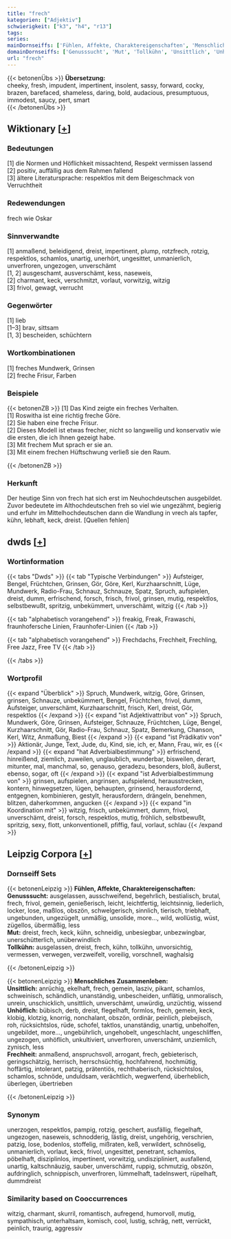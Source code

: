 ```yaml
---
title: "frech"
kategorien: ["Adjektiv"]
schwierigkeit: ["k3", "h4", "r13"]
tags:
series:
mainDornseiffs: ['Fühlen, Affekte, Charaktereigenschaften', 'Menschliches Zusammenleben']
domainDornseiffs: ['Genusssucht', 'Mut', 'Tollkühn', 'Unsittlich', 'Unhöflich', 'Frechheit']
url: "frech"
---
```


{{< betonenÜbs >}}
**Übersetzung:**  
cheeky, fresh, impudent, impertinent, insolent, sassy, forward, cocky, brazen, barefaced, shameless, daring, bold, audacious, presumptuous, immodest, saucy, pert, smart  
{{< /betonenÜbs >}}

## Wiktionary [[+](https://de.wiktionary.org/wiki/frech)]

### Bedeutungen
[1] die Normen und Höflichkeit missachtend, Respekt vermissen lassend  
[2] positiv, auffällig aus dem Rahmen fallend  
[3] ältere Literatursprache: respektlos mit dem Beigeschmack von Verruchtheit  

### Redewendungen
frech wie Oskar  

### Sinnverwandte
[1] anmaßend, beleidigend, dreist, impertinent, plump, rotzfrech, rotzig, respektlos, schamlos, unartig, unerhört, ungesittet, unmanierlich, unverfroren, ungezogen, unverschämt  
[1, 2] ausgeschamt, ausverschämt, kess, naseweis,  
[2] charmant, keck, verschmitzt, vorlaut, vorwitzig, witzig  
[3] frivol, gewagt, verrucht  

### Gegenwörter
[1] lieb  
[1–3] brav, sittsam  
[1, 3] bescheiden, schüchtern  

### Wortkombinationen
[1] freches Mundwerk, Grinsen  
[2] freche Frisur, Farben  

### Beispiele
{{< betonenZB >}}
[1] Das Kind zeigte ein freches Verhalten.  
[1] Roswitha ist eine richtig freche Göre.  
[2] Sie haben eine freche Frisur.  
[2] Dieses Modell ist etwas frecher, nicht so langweilig und konservativ wie die ersten, die ich Ihnen gezeigt habe.  
[3] Mit frechem Mut sprach er sie an.  
[3] Mit einem frechen Hüftschwung verließ sie den Raum.  

{{< /betonenZB >}}
### Herkunft
Der heutige Sinn von frech hat sich erst im Neuhochdeutschen ausgebildet. Zuvor bedeutete im Althochdeutschen freh so viel wie ungezähmt, begierig und erfuhr im Mittelhochdeutschen dann die Wandlung in vrech als tapfer, kühn, lebhaft, keck, dreist. [Quellen fehlen]  



## dwds [[+](https://www.dwds.de/wb/frech)]

### Wortinformation
{{< tabs "Dwds" >}}
{{< tab "Typische Verbindungen" >}}
Aufsteiger, Bengel, Früchtchen, Grinsen, Gör, Göre, Kerl, Kurzhaarschnitt, Lüge, Mundwerk, Radio-Frau, Schnauz, Schnauze, Spatz, Spruch, aufspielen, dreist, dumm, erfrischend, forsch, frisch, frivol, grinsen, mutig, respektlos, selbstbewußt, spritzig, unbekümmert, unverschämt, witzig
{{< /tab >}}

{{< tab "alphabetisch vorangehend" >}}
freakig, Freak, Frawaschi, fraunhofersche Linien, Fraunhofer-Linien
{{< /tab >}}

{{< tab "alphabetisch vorangehend" >}}
Frechdachs, Frechheit, Frechling, Free Jazz, Free TV
{{< /tab >}}

{{< /tabs >}}

### Wortprofil
{{< expand "Überblick" >}} Spruch, Mundwerk, witzig, Göre, Grinsen, grinsen, Schnauze, unbekümmert, Bengel, Früchtchen, frivol, dumm, Aufsteiger, unverschämt, Kurzhaarschnitt, frisch, Kerl, dreist, Gör, respektlos {{< /expand >}}
{{< expand "ist Adjektivattribut von" >}} Spruch, Mundwerk, Göre, Grinsen, Aufsteiger, Schnauze, Früchtchen, Lüge, Bengel, Kurzhaarschnitt, Gör, Radio-Frau, Schnauz, Spatz, Bemerkung, Chanson, Kerl, Witz, Anmaßung, Biest {{< /expand >}}
{{< expand "ist Prädikativ von" >}} Aktionär, Junge, Text, Jude, du, Kind, sie, ich, er, Mann, Frau, wir, es {{< /expand >}}
{{< expand "hat Adverbialbestimmung" >}} erfrischend, hinreißend, ziemlich, zuweilen, unglaublich, wunderbar, bisweilen, derart, mitunter, mal, manchmal, so, genauso, geradezu, besonders, bloß, äußerst, ebenso, sogar, oft {{< /expand >}}
{{< expand "ist Adverbialbestimmung von" >}} grinsen, aufspielen, angrinsen, aufspielend, herausstrecken, kontern, hinwegsetzen, lügen, behaupten, grinsend, herausfordernd, entgegnen, kombinieren, gestylt, herausfordern, drängeln, benehmen, blitzen, daherkommen, angucken {{< /expand >}}
{{< expand "in Koordination mit" >}} witzig, frisch, unbekümmert, dumm, frivol, unverschämt, dreist, forsch, respektlos, mutig, fröhlich, selbstbewußt, spritzig, sexy, flott, unkonventionell, pfiffig, faul, vorlaut, schlau {{< /expand >}}

## Leipzig Corpora [[+](https://corpora.uni-leipzig.de/en/res?word=frech&corpusId=deu_newscrawl-public_2018)]

### Dornseiff Sets
{{< betonenLeipzig >}}
**Fühlen, Affekte, Charaktereigenschaften:**  
**Genusssucht:** ausgelassen, ausschweifend, begehrlich, bestialisch, brutal, frech, frivol, gemein, genießerisch, leicht, leichtfertig, leichtsinnig, liederlich, locker, lose, maßlos, obszön, schwelgerisch, sinnlich, tierisch, triebhaft, ungebunden, ungezügelt, unmäßig, unsolide, more..., wild, wollüstig, wüst, zügellos, übermäßig, less  
**Mut:** dreist, frech, keck, kühn, schneidig, unbesiegbar, unbezwingbar, unerschütterlich, unüberwindlich  
**Tollkühn:** ausgelassen, dreist, frech, kühn, tollkühn, unvorsichtig, vermessen, verwegen, verzweifelt, voreilig, vorschnell, waghalsig  

{{< /betonenLeipzig >}}


{{< betonenLeipzig >}}
**Menschliches Zusammenleben:**  
**Unsittlich:** anrüchig, ekelhaft, frech, gemein, lasziv, pikant, schamlos, schweinisch, schändlich, unanständig, unbescheiden, unflätig, unmoralisch, unrein, unschicklich, unsittlich, unverschämt, unwürdig, unzüchtig, wissend  
**Unhöflich:** bübisch, derb, dreist, flegelhaft, formlos, frech, gemein, keck, klobig, klotzig, knorrig, nonchalant, obszön, ordinär, peinlich, plebejisch, roh, rücksichtslos, rüde, schofel, taktlos, unanständig, unartig, unbeholfen, ungebildet, more..., ungebührlich, ungehobelt, ungeschlacht, ungeschliffen, ungezogen, unhöflich, unkultiviert, unverfroren, unverschämt, unziemlich, zynisch, less  
**Frechheit:** anmaßend, anspruchsvoll, arrogant, frech, gebieterisch, geringschätzig, herrisch, herrschsüchtig, hochfahrend, hochmütig, hoffärtig, intolerant, patzig, prätentiös, rechthaberisch, rücksichtslos, schamlos, schnöde, unduldsam, verächtlich, wegwerfend, überheblich, überlegen, übertrieben  

{{< /betonenLeipzig >}}

### Synonym
unerzogen, respektlos, pampig, rotzig, geschert, ausfällig, flegelhaft, ungezogen, naseweis, schnodderig, lästig, dreist, ungehörig, verschrien, patzig, lose, bodenlos, stoffelig, mißraten, keß, verwildert, schnöselig, unmanierlich, vorlaut, keck, frivol, ungesittet, penetrant, schamlos, pöbelhaft, disziplinlos, impertinent, vorwitzig, undiszipliniert, ausfallend, unartig, kaltschnäuzig, sauber, unverschämt, ruppig, schmutzig, obszön, aufdringlich, schnippisch, unverfroren, lümmelhaft, tadelnswert, rüpelhaft, dummdreist


### Similarity based on Cooccurrences
witzig, charmant, skurril, romantisch, aufregend, humorvoll, mutig, sympathisch, unterhaltsam, komisch, cool, lustig, schräg, nett, verrückt, peinlich, traurig, aggressiv

